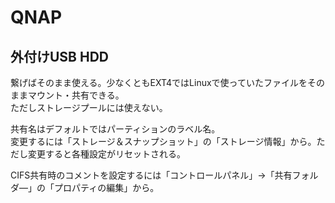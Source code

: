 # QNAP

## 外付けUSB HDD

繋げばそのまま使える。少なくともEXT4ではLinuxで使っていたファイルをそのままマウント・共有できる。  
ただしストレージプールには使えない。

共有名はデフォルトではパーティションのラベル名。  
変更するには「ストレージ＆スナップショット」の「ストレージ情報」から。ただし変更すると各種設定がリセットされる。

CIFS共有時のコメントを設定するには「コントロールパネル」->「共有フォルダ―」の「プロパティの編集」から。
